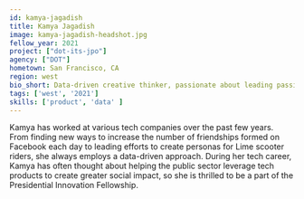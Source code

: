 ```yaml
---
id: kamya-jagadish
title: Kamya Jagadish
image: kamya-jagadish-headshot.jpg
fellow_year: 2021
project: ["dot-its-jpo"]
agency: ["DOT"]
hometown: San Francisco, CA
region: west
bio_short: Data-driven creative thinker, passionate about leading passionate teams.
tags: ['west', '2021']
skills: ['product', 'data' ]
---
```

Kamya has worked at various tech companies over the past few years. From finding new ways to increase the number of friendships formed on Facebook each day to leading efforts to create personas for Lime scooter riders, she always employs a data-driven approach. During her tech career, Kamya has often thought about helping the public sector leverage tech products to create greater social impact, so she is thrilled to be a part of the Presidential Innovation Fellowship.
